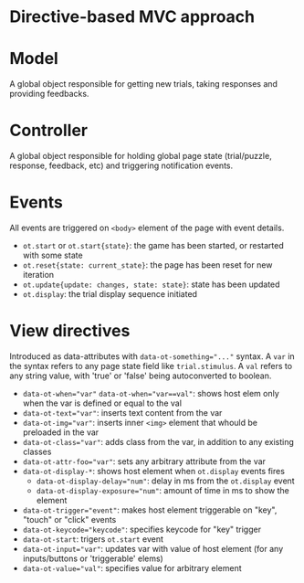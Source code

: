 # Directive-based MVC approach

# Model

A global object responsible for getting new trials, taking responses and providing feedbacks.

# Controller

A global object responsible for holding global page state (trial/puzzle, response, feedback, etc) and triggering notification events.

# Events

All events are triggered on `<body>` element of the page with event details.
- `ot.start` or `ot.start{state}`: the game has been started, or restarted with some state
- `ot.reset{state: current_state}`: the page has been reset for new iteration
- `ot.update{update: changes, state: state}`: state has been updated
- `ot.display`: the trial display sequence initiated

# View directives

Introduced as data-attributes with `data-ot-something="..."` syntax.
A `var` in the syntax refers to any page state field like `trial.stimulus`.
A `val` refers to any string value, with 'true' or 'false' being autoconverted to boolean.

- `data-ot-when="var"` `data-ot-when="var==val"`: shows host elem only when the var is defined or equal to the val
- `data-ot-text="var"`: inserts text content from the var
- `data-ot-img="var"`: inserts inner `<img>` element that whould be preloaded in the var
- `data-ot-class="var"`: adds class from the var, in addition to any existing classes
- `data-ot-attr-foo="var"`: sets any arbitrary attribute from the var
- `data-ot-display-*`: shows host element when `ot.display` events fires
  - `data-ot-display-delay="num"`: delay in ms from the `ot.display` event
  - `data-ot-display-exposure="num"`: amount of time in ms to show the element
- `data-ot-trigger="event"`: makes host element triggerable on "key", "touch" or "click" events
- `data-ot-keycode="keycode"`: specifies keycode for "key" trigger
- `data-ot-start`: trigers `ot.start` event
- `data-ot-input="var"`: updates var with value of host element (for any inputs/buttons or 'triggerable' elems)
- `data-ot-value="val"`: specifies value for arbitrary element
